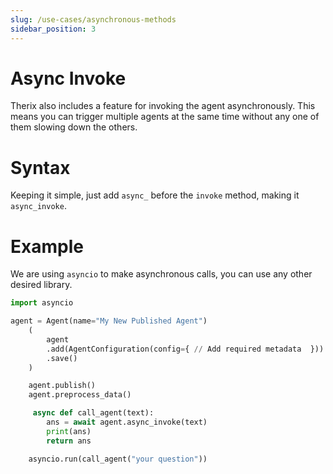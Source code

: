 ```yaml
---
slug: /use-cases/asynchronous-methods
sidebar_position: 3
---
```


# Async Invoke

Therix also includes a feature for invoking the agent asynchronously. This means you can trigger multiple agents at the same time without any one of them slowing down the others.

# Syntax

Keeping it simple, just add `async_` before the `invoke` method, making it `async_invoke`.

# Example

We are using `asyncio` to make asynchronous calls, you can use any other desired library.

```python
import asyncio

agent = Agent(name="My New Published Agent")
    (
        agent
        .add(AgentConfiguration(config={ // Add required metadata  })) // Add required configurations
        .save()
    )

    agent.publish()
    agent.preprocess_data()

     async def call_agent(text):
        ans = await agent.async_invoke(text)
        print(ans)
        return ans

    asyncio.run(call_agent("your question"))
```